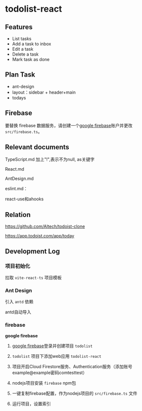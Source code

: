 # todolist-react

## Features

- List tasks
- Add a task to inbox
- Edit a task
- Delete a task
- Mark task as done

## Plan Task

- ant-design
- layout：sidebar + header+main
- todays

## Firebase

要替换 firebase 数据服务，请创建一个[google firebase](https://console.firebase.google.com/)账户并更改 `src/firebase.ts`。

## Relevant documents

TypeScript.md 加上"!",表示不为null, as关键字

React.md

AntDesign.md

eslint.md：

react-use和ahooks

## Relation

https://github.com/Altech/todoist-clone

https://app.todoist.com/app/today

## Development Log

### 项目初始化

拉取 `vite-react-ts` 项目模板

### Ant Design

引入 `antd` 依赖

antd自动导入

### firebase

**google firebase**

1. [google firebase](https://console.firebase.google.com/)登录并创建项目 `todolist`

2. `todolist` 项目下添加web应用 `todolist-react`

3. 项目开启Cloud Firestore服务、Authentication服务（添加账号example@example密码comtesttest）

4. nodejs项目安装 `firebase` npm包

5. 一键复制firebase配置，作为nodejs项目的 `src/firebase.ts` 文件

6. 运行项目，设置索引
